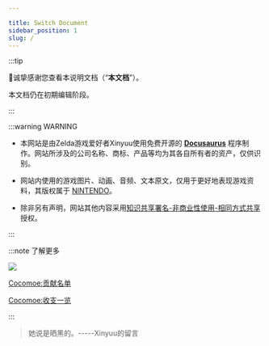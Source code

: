 ```yaml
---

title: Switch Document
sidebar_position: 1
slug: /
---
```




:::tip 

:tada: ​诚挚感谢您查看本说明文档（“**本文档**”）。 

本文档仍在初期编辑阶段。

:::

:::warning WARNING

- 本网站是由Zelda游戏爱好者Xinyuu使用免费开源的 **[Docusaurus](https://docusaurus.io/)** 程序制作。网站所涉及的公司名称、商标、产品等均为其各自所有者的资产，仅供识别。

- 网站内使用的游戏图片、动画、音频、文本原文，仅用于更好地表现游戏资料，其版权属于 [NINTENDO](https://www.nintendo.com.hk)。

- 除非另有声明，网站其他内容采用[知识共享署名-非商业性使用-相同方式共享](https://creativecommons.org/licenses/by-nc-sa/4.0/)授权。

:::



:::note 了解更多

![](https://static.cocomoe.cn/static/nsdocszelda.webp)

[Cocomoe:贡献名单](https://cocomoe.cn/blackboard/site/document/#贡献名单)

[Cocomoe:收支一览](https://cocomoe.cn/blackboard/site/document/#收支一览)

:::





> 她说是晒黑的。-----Xinyuu的留言


